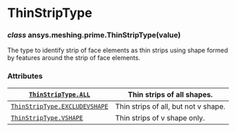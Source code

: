 <!-- vale off -->

# ThinStripType

### *class* ansys.meshing.prime.ThinStripType(value)

The type to identify strip of face elements as thin strips using shape formed by features around the strip of face elements.

<!-- !! processed by numpydoc !! -->

### Attributes

| [`ThinStripType.ALL`](ansys.meshing.prime.ThinStripType.ALL.md#ansys.meshing.prime.ThinStripType.ALL)                               | Thin strips of all shapes.           |
|-------------------------------------------------------------------------------------------------------------------------------------|--------------------------------------|
| [`ThinStripType.EXCLUDEVSHAPE`](ansys.meshing.prime.ThinStripType.EXCLUDEVSHAPE.md#ansys.meshing.prime.ThinStripType.EXCLUDEVSHAPE) | Thin strips of all, but not v shape. |
| [`ThinStripType.VSHAPE`](ansys.meshing.prime.ThinStripType.VSHAPE.md#ansys.meshing.prime.ThinStripType.VSHAPE)                      | Thin strips of v shape only.         |
<!-- vale on -->
